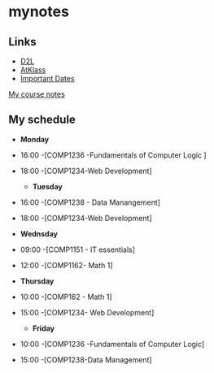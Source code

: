 # mynotes
## Links
- [D2L](https://learn.georgebrown.ca)
- [AtKlass](https://app.atklass.com)
- [Important Dates](https://www.georgebrown.ca/current-students/important-dates?term=27246&category=131)


[My course notes](comp1238.md)


## My schedule
- **Monday**
- 16:00 -[COMP1236 -Fundamentals of Computer Logic ]
- 18:00 -[COMP1234-Web Development]

  - **Tuesday**
- 16:00 -[COMP1238 - Data Manangement]
- 18:00 -[COMP1234-Web Development]

 - **Wednsday**
- 09:00 -[COMP1151 - IT essentials]
- 12:00 -[COMP1162- Math 1]

 - **Thursday**
- 10:00 -[COMP162 - Math 1]
- 15:00 -[COMP1234- Web Development]

   - **Friday**
- 10:00 -[COMP1236 -Fundamentals of Computer Logic]
- 15:00 -[COMP1238-Data Management]
  
  
